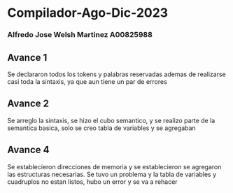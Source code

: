 # Compilador-Ago-Dic-2023
### Alfredo Jose Welsh Martinez A00825988
## Avance 1
Se declararon todos los tokens y palabras reservadas ademas de realizarse casi toda la sintaxis, ya que aun tiene un par de errores

## Avance 2
Se arreglo la sintaxis, se hizo el cubo semantico, y se realizo parte de la semantica basica, solo se creo tabla de variables y se agregaban

## Avance 4
Se establecieron direcciones de memoria y se establecieron se agregaron las estructuras necesarias. Se tuvo un problema y la tabla de variables y cuadruplos no estan listos, hubo un error y se va a rehacer

